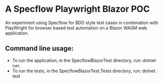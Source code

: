 # A Specflow Playwright Blazor POC
An experiment using Specflow for BDD style test cases in combination with PlayWright for browser based test automation on a Blazor WASM web application.

## Command line usage:
- To run the application, in the SpecflowBlazorTest directory, run: dotnet run
- To run the tests, in the SpecflowBlazorTest.Tests directory, run: dotnet test
